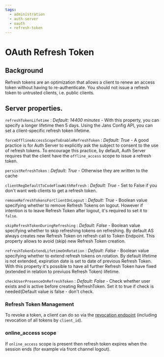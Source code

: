 ```yaml
---
tags:
  - administration
  - auth-server
  - oauth
  - refresh-token
---
```


# OAuth Refresh Token

## Background

Refresh tokens are an optimization that allows a client to renew an access token
without having to re-authenticate. You should not issue a refresh token to
untrusted clients, i.e. public clients.

## Server properties.

`refreshTokenLifetime`
: *Default: 14400 minutes* - With this property, you can specify a longer lifetime
then 5 days. Using the Jans Config API, you can set a client-specific refresh
token lifetime.

`forceOfflineAccessScopeToEnableRefreshToken`
: *Default: True* - A good practice is for Auth Server to explicitly ask the
subject to consent to the use of refresh tokens. To encourage this practice,
by default, Auth Server requires that the client have the `offline_access` scope
to issue a refresh token.

`persistRefreshToken`
: *Default: True* - Otherwise they are written to the cache

`clientRegDefaultToCodeFlowWithRefresh`
: *Default: True* - Set to False if you don't want web clients to get a refresh
token.

`removeRefreshTokensForClientOnLogout`
: *Default: True* - Boolean value specifying whether to remove Refresh Tokens on logout. 
However if intention is to leave Refresh Token after logout, it's required to set it to `false`.

`skipRefreshTokenDuringRefreshing`
: *Default: False* - Boolean value specifying whether to skip refreshing tokens on refreshing. 
By default AS always creates new Refresh Token on refresh call to Token Endpoint. This property allows to avoid (skip) new Refresh Token creation.

`refreshTokenExtendLifetimeOnRotation`
: *Default: False* - Boolean value specifying whether to extend refresh tokens on rotation. By default lifetime is not extended, expiration date is set to date of previous Refresh Token. With this property it's possible to have all further Refresh Token have fixed (extended in relation to previuos Refresh Token) lifetime. 

`checkUserPresenceOnRefreshToken`
: *Default: False* - Check whether user exists and is active before creating RefreshToken. Set it to true if check is needed(Default value is false - don't check.

### Refresh Token Management

To revoke a token, a client can do so via the [revocation endpoint](../endpoints/token-revocation.md) (including revocation of all tokens by `client_id`).

### online_access scope

If `online_access` scope is present then refresh token expires when the session ends (for example via front channel logout).


